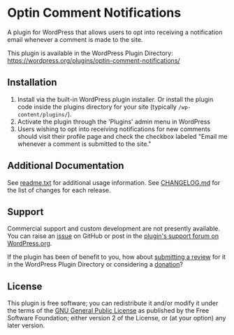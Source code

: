 # Optin Comment Notifications

A plugin for WordPress that allows users to opt into receiving a notification email whenever a comment is made to the site.

This plugin is available in the WordPress Plugin Directory: https://wordpress.org/plugins/optin-comment-notifications/


## Installation

1. Install via the built-in WordPress plugin installer. Or install the plugin code inside the plugins directory for your site (typically `/wp-content/plugins/`).
2. Activate the plugin through the 'Plugins' admin menu in WordPress
3. Users wishing to opt into receiving notifications for new comments should visit their profile page and check the checkbox labeled "Email me whenever a comment is submitted to the site."


## Additional Documentation

See [readme.txt](https://github.com/coffee2code/optin-comment-notifications/blob/master/readme.txt) for additional usage information. See [CHANGELOG.md](CHANGELOG.md) for the list of changes for each release.


## Support

Commercial support and custom development are not presently available. You can raise an [issue](https://github.com/coffee2code/optin-comment-notifications/issues) on GitHub or post in the [plugin's support forum on WordPress.org](https://wordpress.org/support/plugin/optin-comment-notifications/).

If the plugin has been of benefit to you, how about [submitting a review](https://wordpress.org/support/plugin/optin-comment-notifications/reviews/) for it in the WordPress Plugin Directory or considering a [donation](https://www.paypal.com/cgi-bin/webscr?cmd=_s-xclick&hosted_button_id=6ARCFJ9TX3522)?


## License

This plugin is free software; you can redistribute it and/or modify it under the terms of the [GNU General Public License](https://www.gnu.org/licenses/gpl-2.0.html) as published by the Free Software Foundation; either version 2 of the License, or (at your option) any later version.